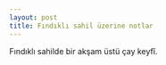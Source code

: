 ```yaml
---
layout: post
title: Fındıklı sahil üzerine notlar
---
```


Fındıklı sahilde bir akşam üstü çay keyfî.
